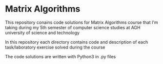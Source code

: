 # Matrix Algorithms

This repository conains code solutions for Matrix Algorithms course that I'm taking during my 5th semester of computer science studies at AGH university of science and technology

In this repository each directory contains code and description of each task/laboratory exercise solved during the course

The code solutions are written with Python3 in .py files